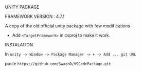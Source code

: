 UNITY PACKAGE

FRAMEWORK VERSION : 4.7.1


A copy of the old official unity package with few modifications
- Add `<TargetFramework>` in csproj to make it work.



INSTALATION


In `unity -> Window -> Package Manager -> + -> Add ... git URL`

paste `https://github.com/SwaonD/VSCodePackage.git`
